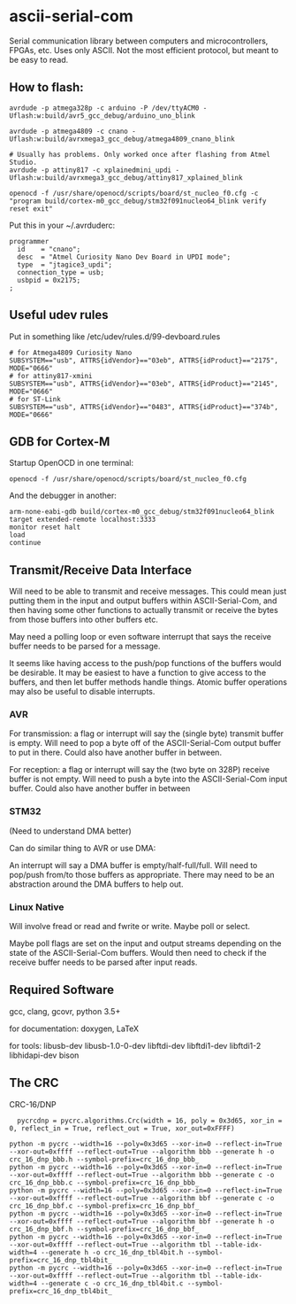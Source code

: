 # ascii-serial-com

Serial communication library between computers and microcontrollers, FPGAs,
etc. Uses only ASCII. Not the most efficient protocol, but meant to be easy to
read.

## How to flash:

```
avrdude -p atmega328p -c arduino -P /dev/ttyACM0 -Uflash:w:build/avr5_gcc_debug/arduino_uno_blink

avrdude -p atmega4809 -c cnano -Uflash:w:build/avrxmega3_gcc_debug/atmega4809_cnano_blink

# Usually has problems. Only worked once after flashing from Atmel Studio.
avrdude -p attiny817 -c xplainedmini_updi -Uflash:w:build/avrxmega3_gcc_debug/attiny817_xplained_blink

openocd -f /usr/share/openocd/scripts/board/st_nucleo_f0.cfg -c "program build/cortex-m0_gcc_debug/stm32f091nucleo64_blink verify reset exit"
```

Put this in your ~/.avrduderc:

```
programmer
  id    = "cnano";
  desc  = "Atmel Curiosity Nano Dev Board in UPDI mode";
  type  = "jtagice3_updi";
  connection_type = usb;
  usbpid = 0x2175;
;
```

## Useful udev rules

Put in something like /etc/udev/rules.d/99-devboard.rules

```
# for Atmega4809 Curiosity Nano
SUBSYSTEM=="usb", ATTRS{idVendor}=="03eb", ATTRS{idProduct}=="2175", MODE="0666"
# for attiny817-xmini
SUBSYSTEM=="usb", ATTRS{idVendor}=="03eb", ATTRS{idProduct}=="2145", MODE="0666"
# for ST-Link
SUBSYSTEM=="usb", ATTRS{idVendor}=="0483", ATTRS{idProduct}=="374b", MODE="0666"
```

## GDB for Cortex-M

Startup OpenOCD in one terminal:

```
openocd -f /usr/share/openocd/scripts/board/st_nucleo_f0.cfg
```

And the debugger in another:

```
arm-none-eabi-gdb build/cortex-m0_gcc_debug/stm32f091nucleo64_blink
target extended-remote localhost:3333
monitor reset halt
load
continue
```

## Transmit/Receive Data Interface

Will need to be able to transmit and receive messages. This could mean just
putting them in the input and output buffers within ASCII-Serial-Com, and then
having some other functions to actually transmit or receive the bytes from
those buffers into other buffers etc.

May need a polling loop or even software interrupt that says the receive buffer
needs to be parsed for a message.

It seems like having access to the push/pop functions of the buffers would be
desirable. It may be easiest to have a function to give access to the buffers,
and then let buffer methods handle things. Atomic buffer operations may also be
useful to disable interrupts.

### AVR

For transmission: a flag or interrupt will say the (single byte) transmit
buffer is empty. Will need to pop a byte off of the ASCII-Serial-Com output
buffer to put in there. Could also have another buffer in between.

For reception: a flag or interrupt will say the (two byte on 328P) receive
buffer is not empty. Will need to push a byte into the ASCII-Serial-Com input
buffer. Could also have another buffer in between

### STM32

(Need to understand DMA better)

Can do similar thing to AVR or use DMA:

An interrupt will say a DMA buffer is empty/half-full/full. Will need to
pop/push from/to those buffers as appropriate. There may need to be an
abstraction around the DMA buffers to help out.

### Linux Native

Will involve fread or read and fwrite or write. Maybe poll or select.

Maybe poll flags are set on the input and output streams depending on the state
of the ASCII-Serial-Com buffers. Would then need to check if the receive buffer
needs to be parsed after input reads.

## Required Software

gcc, clang, gcovr, python 3.5+

for documentation: doxygen, LaTeX

for tools: libusb-dev libusb-1.0-0-dev libftdi-dev libftdi1-dev libftdi1-2 libhidapi-dev bison

## The CRC

CRC-16/DNP

```
  pycrcdnp = pycrc.algorithms.Crc(width = 16, poly = 0x3d65, xor_in = 0, reflect_in = True, reflect_out = True, xor_out=0xFFFF)
```

```
python -m pycrc --width=16 --poly=0x3d65 --xor-in=0 --reflect-in=True --xor-out=0xffff --reflect-out=True --algorithm bbb --generate h -o crc_16_dnp_bbb.h --symbol-prefix=crc_16_dnp_bbb_
python -m pycrc --width=16 --poly=0x3d65 --xor-in=0 --reflect-in=True --xor-out=0xffff --reflect-out=True --algorithm bbb --generate c -o crc_16_dnp_bbb.c --symbol-prefix=crc_16_dnp_bbb_
python -m pycrc --width=16 --poly=0x3d65 --xor-in=0 --reflect-in=True --xor-out=0xffff --reflect-out=True --algorithm bbf --generate c -o crc_16_dnp_bbf.c --symbol-prefix=crc_16_dnp_bbf_
python -m pycrc --width=16 --poly=0x3d65 --xor-in=0 --reflect-in=True --xor-out=0xffff --reflect-out=True --algorithm bbf --generate h -o crc_16_dnp_bbf.h --symbol-prefix=crc_16_dnp_bbf_
python -m pycrc --width=16 --poly=0x3d65 --xor-in=0 --reflect-in=True --xor-out=0xffff --reflect-out=True --algorithm tbl --table-idx-width=4 --generate h -o crc_16_dnp_tbl4bit.h --symbol-prefix=crc_16_dnp_tbl4bit_
python -m pycrc --width=16 --poly=0x3d65 --xor-in=0 --reflect-in=True --xor-out=0xffff --reflect-out=True --algorithm tbl --table-idx-width=4 --generate c -o crc_16_dnp_tbl4bit.c --symbol-prefix=crc_16_dnp_tbl4bit_
```
